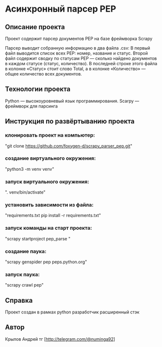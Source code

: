 # Асинхронный парсер PEP
## Описание проекта
Проект содержит парсер документов PEP на базе фреймворка Scrapy

Парсер выводит собранную информацию в два файла .csv:
В первый файл выводится список всех PEP: номер, название и статус.
Второй файл содержит сводку по статусам PEP — сколько найдено документов в каждом статусе (статус, количество). В последней строке этого файла в колонке «Статус» стоит слово Total, а в колонке «Количество» — общее количество всех документов.
## Технологии проекта 
Python — высокоуровневый язык программирования.
Scarpy — фреймворк для парсинга
## Инструкция по развёртыванию проекта
### клонировать проект на компьютер:
"git clone https://github.com/foxygen-d/scrapy_parser_pep.git"
### создание виртуального окружения:
"python3 -m venv venv"
### запуск виртуального окружения:
". venv/bin/activate"
### установить зависимости из файла:
"requirements.txt pip install -r requirements.txt"
### запуск команды на старт проекта:
"scrapy startproject pep_parse "
### создание паука:
"scrapy genspider pep peps.python.org"
### запуск паука:
"scrapy crawl pep"
## Справка
Проект создан в рамках python разработчик расширенный стэк

## Автор 
Крылов Андрей тг [http://telegram.com/@numinga92]
